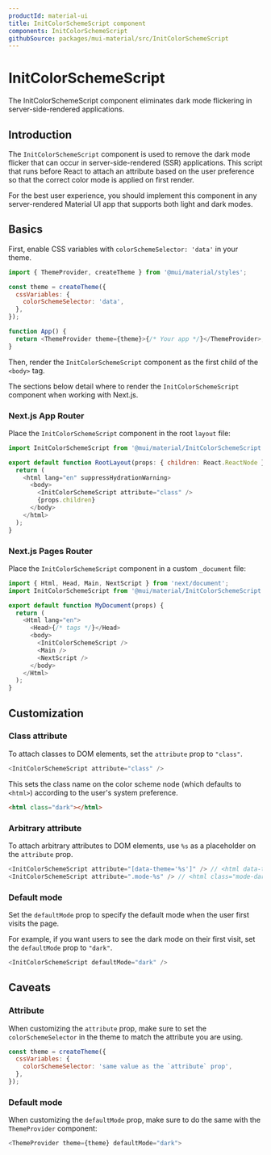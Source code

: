 ```yaml
---
productId: material-ui
title: InitColorSchemeScript component
components: InitColorSchemeScript
githubSource: packages/mui-material/src/InitColorSchemeScript
---
```


# InitColorSchemeScript

<p class="description">The InitColorSchemeScript component eliminates dark mode flickering in server-side-rendered applications.</p>

## Introduction

The `InitColorSchemeScript` component is used to remove the dark mode flicker that can occur in server-side-rendered (SSR) applications.
This script that runs before React to attach an attribute based on the user preference so that the correct color mode is applied on first render.

For the best user experience, you should implement this component in any server-rendered Material UI app that supports both light and dark modes.

## Basics

First, enable CSS variables with `colorSchemeSelector: 'data'` in your theme.

```js
import { ThemeProvider, createTheme } from '@mui/material/styles';

const theme = createTheme({
  cssVariables: {
    colorSchemeSelector: 'data',
  },
});

function App() {
  return <ThemeProvider theme={theme}>{/* Your app */}</ThemeProvider>;
}
```

Then, render the `InitColorSchemeScript` component as the first child of the `<body>` tag.

The sections below detail where to render the `InitColorSchemeScript` component when working with Next.js.

### Next.js App Router

Place the `InitColorSchemeScript` component in the root `layout` file:

```js title="src/app/layout.tsx"
import InitColorSchemeScript from '@mui/material/InitColorSchemeScript';

export default function RootLayout(props: { children: React.ReactNode }) {
  return (
    <html lang="en" suppressHydrationWarning>
      <body>
        <InitColorSchemeScript attribute="class" />
        {props.children}
      </body>
    </html>
  );
}
```

### Next.js Pages Router

Place the `InitColorSchemeScript` component in a custom `_document` file:

```js title="pages/_document.tsx"
import { Html, Head, Main, NextScript } from 'next/document';
import InitColorSchemeScript from '@mui/material/InitColorSchemeScript';

export default function MyDocument(props) {
  return (
    <Html lang="en">
      <Head>{/* tags */}</Head>
      <body>
        <InitColorSchemeScript />
        <Main />
        <NextScript />
      </body>
    </Html>
  );
}
```

## Customization

### Class attribute

To attach classes to DOM elements, set the `attribute` prop to `"class"`.

```js
<InitColorSchemeScript attribute="class" />
```

This sets the class name on the color scheme node (which defaults to `<html>`) according to the user's system preference.

```html
<html class="dark"></html>
```

### Arbitrary attribute

To attach arbitrary attributes to DOM elements, use `%s` as a placeholder on the `attribute` prop.

```js
<InitColorSchemeScript attribute="[data-theme='%s']" /> // <html data-theme="dark">
<InitColorSchemeScript attribute=".mode-%s" /> // <html class="mode-dark">
```

### Default mode

Set the `defaultMode` prop to specify the default mode when the user first visits the page.

For example, if you want users to see the dark mode on their first visit, set the `defaultMode` prop to `"dark"`.

```js
<InitColorSchemeScript defaultMode="dark" />
```

## Caveats

### Attribute

When customizing the `attribute` prop, make sure to set the `colorSchemeSelector` in the theme to match the attribute you are using.

```js
const theme = createTheme({
  cssVariables: {
    colorSchemeSelector: 'same value as the `attribute` prop',
  },
});
```

### Default mode

When customizing the `defaultMode` prop, make sure to do the same with the `ThemeProvider` component:

```js
<ThemeProvider theme={theme} defaultMode="dark">
```
